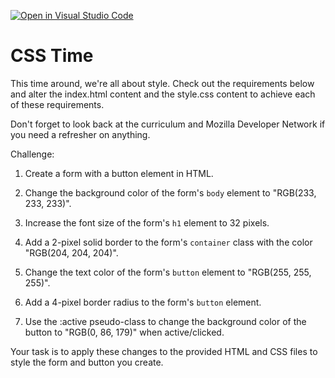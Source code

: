 [![Open in Visual Studio Code](https://classroom.github.com/assets/open-in-vscode-718a45dd9cf7e7f842a935f5ebbe5719a5e09af4491e668f4dbf3b35d5cca122.svg)](https://classroom.github.com/online_ide?assignment_repo_id=14130828&assignment_repo_type=AssignmentRepo)
# CSS Time 

This time around, we're all about style. Check out the requirements below and alter the index.html content and the style.css content to achieve each of these requirements.

Don't forget to look back at the curriculum and Mozilla Developer Network if you need a refresher on anything.

Challenge:

1. Create a form with a button element in HTML.

2. Change the background color of the form's `body` element to "RGB(233, 233, 233)".

3. Increase the font size of the form's `h1` element to 32 pixels.  

4. Add a 2-pixel solid border to the form's `container` class with the color "RGB(204, 204, 204)".

5. Change the text color of the form's `button` element to "RGB(255, 255, 255)".  

6. Add a 4-pixel border radius to the form's `button` element.

7. Use the :active pseudo-class to change the background color of the button to "RGB(0, 86, 179)" when active/clicked.

Your task is to apply these changes to the provided HTML and CSS files to style the form and button you create.
